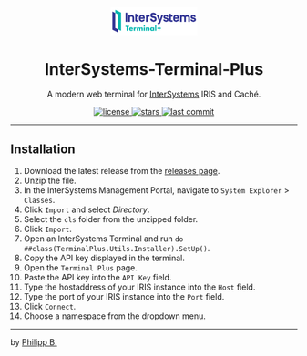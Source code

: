 <div align="center">
  <br />
  <img src="src/assets/logo.png" alt="InterSystems-Terminal-PlusLogo" width="30%"/>
  <h1>InterSystems-Terminal-Plus</h1>
  <p>
     A modern web terminal for <a href="https://www.intersystems.com/">InterSystems</a> IRIS and Caché.
  </p>
</div>

<!-- Badges -->
<div align="center">
   <a href="https://github.com/intersystems-dach/InterSystems-Terminal-Plus/blob/master/LICENSE">
       <img src="https://img.shields.io/github/license/intersystems-dach/InterSystems-Terminal-Plus" alt="license" />
   </a>
   <a href="https://github.com/intersystems-dach/InterSystems-Terminal-Plus/stargazers">
       <img src="https://img.shields.io/github/stars/intersystems-dach/InterSystems-Terminal-Plus" alt="stars" />
   </a>
   <a href="https://github.com/intersystems-dach/InterSystems-Terminal-Plus/commits/master">
       <img src="https://img.shields.io/github/last-commit/intersystems-dach/InterSystems-Terminal-Plus" alt="last commit" />
   </a>
</div>

---

## Installation

1. Download the latest release from the [releases page](https://github.com/intersystems-dach/InterSystems-Terminal-Plus/releases/latest).
2. Unzip the file.
3. In the InterSystems Management Portal, navigate to `System Explorer` > `Classes`.
4. Click `Import` and select _Directory_.
5. Select the `cls` folder from the unzipped folder.
6. Click `Import`.
7. Open an InterSystems Terminal and run `do ##class(TerminalPlus.Utils.Installer).SetUp()`.
8. Copy the API key displayed in the terminal.
9. Open the `Terminal Plus` page.
10. Paste the API key into the `API Key` field.
11. Type the hostaddress of your IRIS instance into the `Host` field.
12. Type the port of your IRIS instance into the `Port` field.
13. Click `Connect`.
14. Choose a namespace from the dropdown menu.

---

by [Philipp B.](https://github.com/phil1436)
